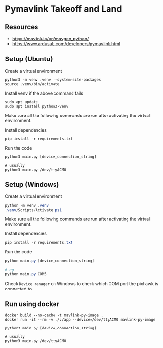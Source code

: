 # Pymavlink Takeoff and Land
## Resources
- https://mavlink.io/en/mavgen_python/
- https://www.ardusub.com/developers/pymavlink.html

## Setup (Ubuntu)

Create a virtual environment
```shell
python3 -m venv .venv --system-site-packages
source .venv/bin/activate
```

Install venv if the above command fails
```shell
sudo apt update
sudo apt install python3-venv
```

Make sure all the following commands are run after activating the virtual environment.

Install dependencies
```shell
pip install -r requirements.txt
```

Run the code
```shell
python3 main.py [device_connection_string]

# usually
python3 main.py /dev/ttyACM0
```

## Setup (Windows)
Create a virtual environment
```powershell
python -m venv .venv
.venv/Scripts/Activate.ps1
```

Make sure all the following commands are run after activating the virtual environment.

Install dependencies
```powershell
pip install -r requirements.txt
```

Run the code
```powershell
python main.py [device_connection_string]

# eg
python main.py COM5
```
Check `Device manager` on Windows to check which COM port the pixhawk is connected to

## Run using docker
```shell
docker build --no-cache -t mavlink-py-image .
docker run -it --rm -v ./:/app --device=/dev/ttyACM0 mavlink-py-image
```

```shell
python3 main.py [device_connection_string]

# usually
python3 main.py /dev/ttyACM0
```
